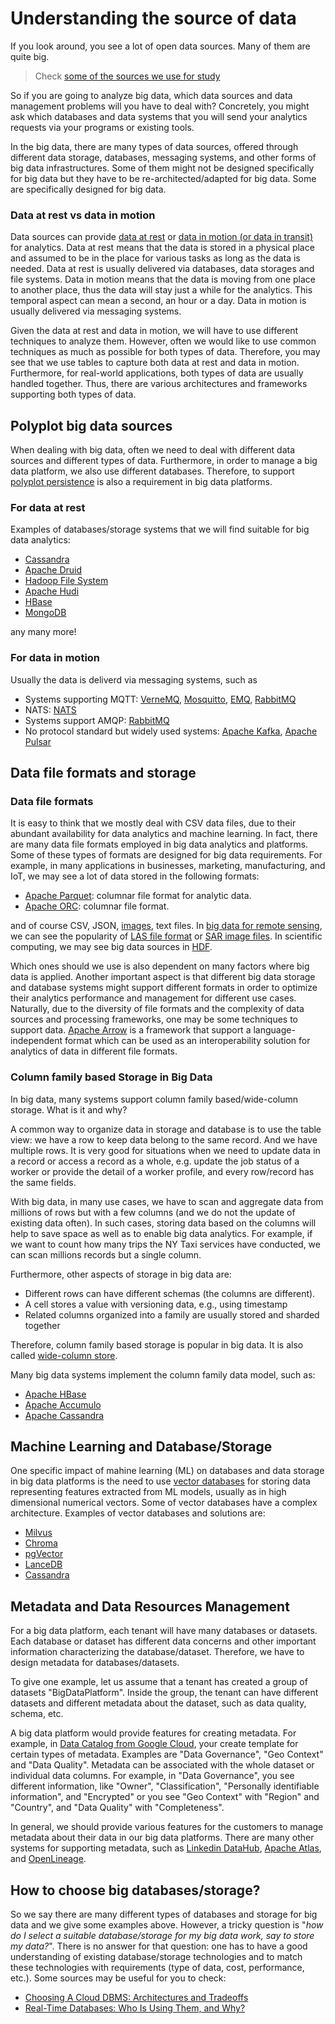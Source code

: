 # Understanding the source of data

If you look around, you see a lot of open data sources. Many of them are quite big.
>Check [some of the sources we use for study](https://version.aalto.fi/gitlab/bigdataplatforms/cs-e4640/-/blob/master/data/README.md)

So if you are going to analyze big data, which data sources and data management problems will you have to deal with? Concretely, you might ask which databases and data systems that you will send your analytics requests via your programs or existing tools.

In the big data, there are many types of data sources, offered through different data storage, databases, messaging systems, and other forms of big data infrastructures. Some of them might not be designed specifically for big data but they have to be re-architected/adapted for big data. Some are specifically designed for big data.

### Data at rest vs data in motion 

Data sources can provide [data at rest](https://en.wikipedia.org/wiki/Data_at_rest) or [data in motion (or data in transit)](https://en.wikipedia.org/wiki/Data_in_transit) for analytics. Data at rest means that the data is stored in a physical place and assumed to be in the place for various tasks as long as the data is needed. Data at rest is usually delivered via databases, data storages and file systems. Data in motion means that the data is moving from one place to another place, thus the data will stay just a while for the analytics. This temporal aspect can mean a second, an hour or a day. Data in motion is usually delivered via messaging systems. 

Given the data at rest and data in motion, we will have to use different techniques to analyze them. However, often we would like to use common techniques as much as possible for both types of data. Therefore, you may see that we use tables to capture both data at rest and data in motion. Furthermore, for real-world applications, both types of data are usually handled together. Thus, there are various architectures and frameworks supporting both types of data. 

## Polyplot big data sources
When dealing with big data, often we need to deal with different data sources and different types of data. Furthermore, in order to manage a big data platform, we also use different databases. Therefore, to support [polyplot persistence](https://en.wikipedia.org/wiki/Polyglot_persistence) is also a requirement in big data platforms.


### For data at rest 

Examples of databases/storage systems that we will find suitable for big data analytics:
* [Cassandra](https://cassandra.apache.org/)
* [Apache Druid](https://druid.apache.org/)
* [Hadoop File System](https://hadoop.apache.org/)
* [Apache Hudi](https://hudi.apache.org/)
* [HBase](https://hbase.apache.org/)
* [MongoDB](https://www.mongodb.com/)

any many more!

### For data in motion 

Usually the data is deliverd via messaging systems, such as 
* Systems supporting MQTT: [VerneMQ](https://vernemq.com/), [Mosquitto](https://mosquitto.org/), [EMQ](https://www.emqx.io/), [RabbitMQ](https://www.rabbitmq.com/)
* NATS: [NATS](https://nats.io/)
* Systems support AMQP: [RabbitMQ](https://www.rabbitmq.com/) 
* No protocol standard but widely used systems: [Apache Kafka](https://kafka.apache.org/), [Apache Pulsar](https://pulsar.apache.org/) 


## Data file formats and storage 

### Data file formats

It is easy to think that we mostly deal with CSV data files, due to their abundant availability for data analytics and machine learning. In fact, there are many data file formats employed in big data analytics and platforms. Some of these types of formats are designed for big data requirements.  For example, in many applications in businesses, marketing, manufacturing, and IoT, we may see a lot of data stored in the following formats:

- [Apache Parquet](https://parquet.apache.org/): columnar file format for analytic data.
- [Apache ORC](https://orc.apache.org/): columnar file format.

and of course CSV, JSON, [images](https://image-net.org/), text files. In [big data for remote sensing](https://www.myecole.it/biblio/wp-content/uploads/2020/11/3DK2DS_Big_Data_Remote_Sensing.pdf), we can see the popularity of [LAS file format](https://www.asprs.org/divisions-committees/lidar-division/laser-las-file-format-exchange-activities) or [SAR image files](https://earth.esa.int/eogateway/instruments/sar-ers). In scientific computing, we may see big data sources in [HDF](https://www.hdfgroup.org/). 

Which ones should we use is also dependent on many factors where big data is applied. Another important aspect is that different big data storage and database systems might support different formats in order to optimize their analytics performance and management for different use cases. Naturally, due to the diversity of file formats and the complexity of data sources and processing frameworks, one may be some techniques to support data. [Apache Arrow](https://arrow.apache.org/) is a framework that support a language-independent format which can be used as an interoperability solution for analytics of data in different file formats.


### Column family based Storage in Big Data

In big data, many systems support column family based/wide-column storage. What is it and why?

A common way to organize data in storage and database is to use the table view: we have a row to keep data belong to the same record. And we have multiple rows. It is very good for situations when we need to update data in a record or access a record as a whole, e.g. update the job status of a worker or provide the detail of a worker profile, and every row/record has  the same fields.

With big data, in many use cases, we have to scan and aggregate data from millions of rows but with a few columns (and we do not the update of existing data often). In such cases, storing data based on the columns will help to save space as well as to enable big data analytics. For example, if we want to count how many trips the NY Taxi services have conducted, we can scan millions records but a single column.

Furthermore, other aspects of storage in big data are:

* Different rows can have different schemas (the columns are different).
* A cell stores a value with versioning data, e.g., using timestamp
* Related columns organized into a family are usually stored and sharded together

Therefore, column family based storage is popular in big data. It is also called [wide-column store](https://en.wikipedia.org/wiki/Wide-column_store). 


Many big data systems implement the column family data model, such as:
  * [Apache HBase](https://www.slideshare.net/larsgeorge/hbase-in-practice)
  * [Apache Accumulo](https://accumulo.apache.org/docs/2.x/getting-started/table_design)
  * [Apache Cassandra](https://cassandra.apache.org/_/index.html)

## Machine Learning and Database/Storage
One specific impact of mahine learning (ML) on databases and data storage in big data platforms is the need to use [vector databases](https://learn.microsoft.com/en-us/semantic-kernel/memories/vector-db) for storing data representing features extracted from ML models, usually as in high dimensional numerical vectors.  Some of vector databases have a complex architecture. Examples of vector databases and solutions are:
- [Milvus](https://milvus.io/)
- [Chroma](https://www.trychroma.com/)
- [pgVector](https://github.com/pgvector/pgvector)
- [LanceDB](https://github.com/lancedb/lancedb)
- [Cassandra](https://www.datastax.com/blog/introducing-vector-search-empowering-cassandra-astra-db-developers-to-build-generative-ai-applications)

## Metadata and Data Resources Management

For a big data platform, each tenant will have many databases or datasets. Each database or dataset has different data concerns and other important information characterizing the database/dataset. Therefore, we have to design metadata for databases/datasets.

To give one example, let us assume that a tenant has created a group of datasets "BigDataPlatform". Inside the group, the tenant can have different datasets and different metadata about the dataset, such as  data quality, schema, etc.

A big data platform would provide features for creating metadata. For example, in [Data Catalog from Google Cloud](https://cloud.google.com/data-catalog), your create template for certain types of metadata. Examples are "Data Governance", "Geo Context" and "Data Quality". Metadata can be associated with the whole dataset or individual data columns. For example, in "Data Governance", you see different information, like "Owner", "Classification", "Personally identifiable information", and "Encrypted" or you see "Geo Context" with "Region" and "Country", and "Data Quality" with  "Completeness".

In general, we should provide various features for the customers to manage metadata about their data in our big data platforms. There are many other systems for supporting metadata, such as [Linkedin DataHub](https://github.com/linkedin/datahub), [Apache Atlas](https://atlas.apache.org/#/), and [OpenLineage](https://openlineage.io/).

## How to choose big databases/storage?

So we say there are many different types of databases and storage for big data and we give some examples above. However, a tricky question is "*how do I select a suitable database/storage for my big data work, say to store my data?*". There is no answer for that question: one has to have a good understanding of existing database/storage technologies and to match these technologies with requirements (type of data, cost, performance, etc.). Some sources may be useful for you to check:
* [Choosing A Cloud DBMS: Architectures and Tradeoffs](http://vldb.org/pvldb/vol12/p2170-tan.pdf)
* [Real-Time Databases: Who Is Using Them, and Why?](https://thenewstack.io/real-time-databases-who-is-using-them-and-why/)
